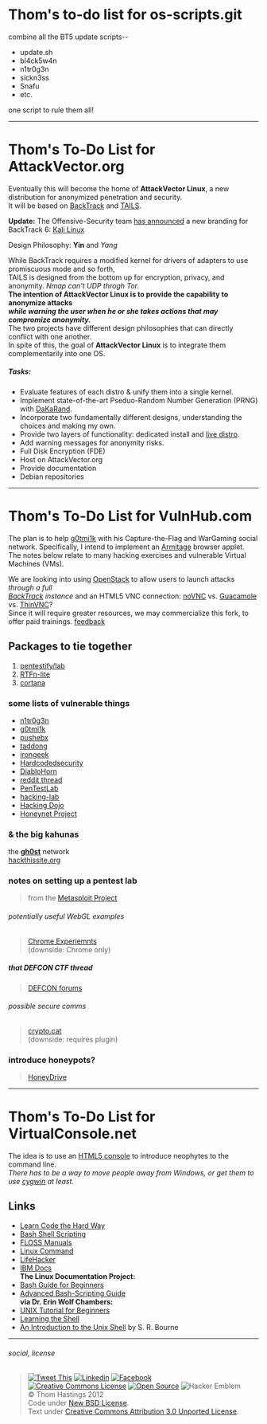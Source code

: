Thom's to-do list for os-scripts.git
====================================
combine all the BT5 update scripts--  
* update.sh
* bl4ck5w4n
* n1tr0g3n
* sickn3ss
* Snafu
* etc.  

one script to rule them all!

--------------------------------------
Thom's To-Do List for AttackVector.org
======================================
Eventually this will become the home of **AttackVector Linux**, a new distribution for anonymized penetration and security.  
It will be based on [BackTrack](http://www.backtrack-linux.org) and [TAILS](https://tails.boum.org).

**Update:** The Offensive-Security team [has announced](http://www.offensive-security.com/offsec/backtrack-reborn-kali-linux/)
a new branding for BackTrack 6: [Kali Linux](http://www.backtrack-linux.org/backtrack/kali-a-teaser-into-the-future/)

Design Philosophy: **Yin** and _Yang_  

While BackTrack requires a modified kernel for drivers of adapters to use promiscuous mode and so forth,  
TAILS is designed from the bottom up for encryption, privacy, and anonymity. _Nmap can't UDP throgh Tor._  
**The intention of AttackVector Linux is to provide the capability to anonymize attacks  
_while warning the user when he or she takes actions that may compromize anonymity._**  
The two projects have different design philosophies that can directly conflict with one another.  
In spite of this, the goal of **AttackVector Linux** is to integrate them complementarily into one OS.

##### Tasks:
* Evaluate features of each distro & unify them into a single kernel.
* Implement state-of-the-art Pseduo-Random Number Generation (PRNG) with [DaKaRand](http://dankaminsky.com/2012/08/15/dakarand/).
* Incorporate two fundamentally different designs, understanding the choices and making my own.
* Provide two layers of functionality: dedicated install and [live distro](http://www.irongeek.com/i.php?page=videos/portable-boot-devices-usb-cd-dvd).
* Add warning messages for anonymity risks.
* Full Disk Encryption (FDE)
* Host on AttackVector.org
* Provide documentation
* Debian repositories

---------------------------------
Thom's To-Do List for VulnHub.com
=================================
The plan is to help [g0tmi1k](http://g0tmi1k.blogspot.com) with his Capture-the-Flag and WarGaming social network.
Specifically, I intend to implement an [Armitage](http://fastandeasyhacking.com) browser applet.
The notes below relate to many hacking exercises and vulnerable Virtual Machines (VMs).

We are looking into using [OpenStack](http://www.openstack.org) to allow users to launch attacks _through a full  
[BackTrack](http://www.backtrack-linux.org) instance_ and an HTML5 VNC connection: [noVNC](http://kanaka.github.com/noVNC) vs. [Guacamole](http://guac-dev.org) vs. [ThinVNC](http://www.cybelesoft.com/thinvnc)?  
Since it will require greater resources, we may commercialize this fork, to offer paid trainings. [feedback](mailto:thom@attackvector.org)

## Packages to tie together
1. [pentestify/lab](https://github.com/pentestify/lab)
2. [RTFn-lite](https://github.com/theopolis/RTFn-lite)
3. [cortana](https://github.com/rsmudge/cortana-scripts)

### some lists of vulnerable things
* [n1tr0g3n](http://www.n1tr0g3n.com/?p=3538)
* [g0tmi1k](http://g0tmi1k.blogspot.com/2011/03/vulnerable-by-design.html)
* [pushebx](http://blog.pushebx.com/2011/03/penetration-testing-iso.html)
* [taddong](http://blog.taddong.com/2011/10/hacking-vulnerable-web-applications.html)
* [irongeek](http://irongeek.com/i.php?page=security/deliberately-insecure-web-applications-for-learning-web-app-security)
* [Hardcodedsecurity](http://www.hardcodedsecurity.com/2012/12/all-hands-on-sec.html)
* [DiabloHorn](http://diablohorn.wordpress.com/2012/12/08/portable-secure-pentest-virtual-lab/)
* [reddit thread](http://reddit.com/r/netsec/comments/102r4r/anything_like_exploitablelabscom_thats_freeopen)
* [PenTestLab](http://pentestlab.org/courses/penetration-testing-level-1)
* [hacking-lab](http://hacking-lab.com)
* [Hacking Dojo](http://hackingdojo.com/pentest-media)
* [Honeynet Project](http://honeynet.org/challenges)

### & the **big kahunas**
the [**gh0st**](http://gh0st.net/wiki) network  
[hackthissite.org](http://hackthissite.org)

### notes on setting up a pentest lab
> from the [Metasploit Project](http://metasploit.com/help/test-lab.jsp)

###### potentially useful WebGL examples
> [Chrome Experiemnts](http://www.chromeexperiments.com/webgl)  
> (downside: Chrome only)

##### that DEFCON CTF thread
> [DEFCON forums](https://forum.defcon.org/showthread.php?t=13160)

###### possible secure comms
> [crypto.cat](https://github.com/cryptocat/cryptocat/wiki/Server-Deployment-Instructions)  
> (downside: requires plugin)

### introduce honeypots?
> [HoneyDrive](http://bruteforce.gr/honeydrive-desktop-released.html)

----------------------------------------
Thom's To-Do List for VirtualConsole.net
========================================
The idea is to use an [HTML5 console](http://htmlfivewow.com/demos/terminal/terminal.html) to introduce neophytes to the command line.  
*There has to be a way to move people away from Windows, or get them to use [cygwin](http://cygwin.com) at least.*

## Links
* [Learn Code the Hard Way](http://cli.learncodethehardway.org/book/)
* [Bash Shell Scripting](http://www.aboutlinux.info/2005/10/10-seconds-guide-to-bash-shell.html)
* [FLOSS Manuals](http://en.flossmanuals.net/command-line/)
* [Linux Command](http://linuxcommand.org/)
* [LifeHacker](http://lifehacker.com/5633909/who-needs-a-mouse-learn-to-use-the-command-line-for-almost-anything)
* [IBM Docs](http://www.ibm.com/developerworks/library/l-lpic1-v3-103-1/)  
**The Linux Documentation Project:**
* [Bash Guide for Beginners](http://tldp.org/LDP/Bash-Beginners-Guide/html/)
* [Advanced Bash-Scripting Guide](http://tldp.org/LDP/abs/html/)  
**via Dr. Erin Wolf Chambers:**
* [UNIX Tutorial for Beginners](http://www.ee.surrey.ac.uk/Teaching/Unix/)
* [Learning the Shell](http://www.linuxcommand.org/learning_the_shell.php)
* [An Introduction to the Unix Shell](http://partmaps.org/era/unix/shell.html) by S. R. Bourne

----------------------
###### social, license
> [![Tweet This](http://ampedstatus.org/wp-content/plugins/tweet-this/icons/en/twitter/tt-twitter-micro4.png)](https://twitter.com/intent/tweet?text=%40attackvector%20%40vulnhub%20%40thomhastings%20)
> [![Linkedin](http://www.hollybrady.com/bradyholly/wp-content/plugins/tweet-this/icons/en/linkedin/tt-linkedin-micro4.png)](http://linkedin.com/in/ThomHastings)
> [![Facebook](http://daviddegraw.org/wp-content/plugins/tweet-this/icons/tt-facebook-micro4.png)](http://facebook.com/thomg)  
> [![Creative Commons License](http://i.creativecommons.org/l/by/3.0/80x15.png)](http://creativecommons.org/licenses/by/3.0/)
> [![Open Source](http://www.ipol.im/static/badges/open-source.png)](http://opensource.org/licenses/BSD-3-Clause)
> ![Hacker Emblem](http://catb.org/hacker-emblem/hacker.png)  
> © Thom Hastings 2012  
> Code under [New BSD License](http://opensource.org/licenses/BSD-3-Clause).  
> Text under [Creative Commons Attribution 3.0 Unported License](http://creativecommons.org/licenses/by/3.0/).
